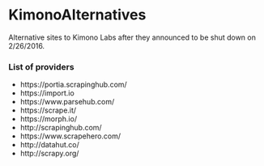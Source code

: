 # KimonoAlternatives
Alternative sites to Kimono Labs after they announced to be shut down on 2/26/2016.

### List of providers
<ul>
<li>https://portia.scrapinghub.com/</li>
<li>https://import.io</li>
<li>https://www.parsehub.com/</li>
<li>https://scrape.it/</li>
<li>https://morph.io/</li>
<li>http://scrapinghub.com/</li>
<li>https://www.scrapehero.com/</li>
<li>http://datahut.co/</li>
<li>http://scrapy.org/</li>
<ul>
